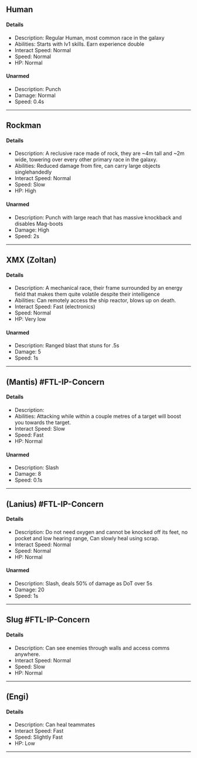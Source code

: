 ## Human
#### Details
- Description: Regular Human, most common race in the galaxy
- Abilities: Starts with lv1 skills. Earn experience double
- Interact Speed: Normal
- Speed: Normal
- HP: Normal
#### Unarmed
- Description: Punch
- Damage: Normal
- Speed: 0.4s

-------------
## Rockman
#### Details
- Description: A reclusive race made of rock, they are ~4m tall and ~2m wide, towering over every other primary race in the galaxy.
- Abilities: Reduced damage from fire, can carry large objects singlehandedly
- Interact Speed: Normal
- Speed: Slow
- HP: High
#### Unarmed
- Description: Punch with large reach that has massive knockback and disables Mag-boots
- Damage: High
- Speed: 2s

-------------
## XMX (Zoltan)
#### Details
- Description: A mechanical race, their frame surrounded by an energy field that makes them quite volatile despite their intelligence
- Abilities: Can remotely access the ship reactor, blows up on death.
- Interact Speed: Fast (electronics)
- Speed: Normal
- HP: Very low
#### Unarmed
- Description: Ranged blast that stuns for .5s
- Damage: 5
- Speed: 1s

-------------
## (Mantis) #FTL-IP-Concern
#### Details
- Description: 
- Abilities: Attacking while within a couple metres of a target will boost you towards the target.
- Interact Speed: Slow
- Speed: Fast
- HP: Normal
#### Unarmed
- Description: Slash
- Damage: 8
- Speed: 0.1s

-------------
## (Lanius) #FTL-IP-Concern
#### Details
- Description: Do not need oxygen and cannot be knocked off its feet, no pocket and low hearing range, Can slowly heal using scrap.
- Interact Speed: Normal
- Speed: Normal
- HP: Normal
#### Unarmed
- Description: Slash, deals 50% of damage as DoT over 5s
- Damage: 20
- Speed: 1s

-------------
## Slug #FTL-IP-Concern
#### Details
- Description: Can see enemies through walls and access comms anywhere.
- Interact Speed: Normal
- Speed: Slow
- HP: Normal

-------------
## (Engi)
#### Details
- Description: Can heal teammates
- Interact Speed: Fast
- Speed: Slightly Fast
- HP: Low

-------------
